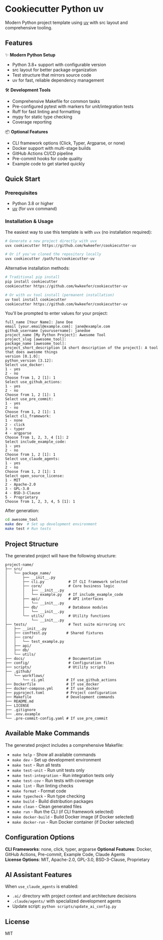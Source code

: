 # Cookiecutter Python uv

Modern Python project template using [uv](https://github.com/astral-sh/uv) with src layout and comprehensive tooling.

## Features

✨ **Modern Python Setup**
- Python 3.8+ support with configurable version
- src layout for better package organization
- Test structure that mirrors source code
- uv for fast, reliable dependency management

🛠️ **Development Tools**
- Comprehensive Makefile for common tasks
- Pre-configured pytest with markers for unit/integration tests
- Ruff for fast linting and formatting
- mypy for static type checking
- Coverage reporting

📦 **Optional Features**
- CLI framework options (Click, Typer, Argparse, or none)
- Docker support with multi-stage builds
- GitHub Actions CI/CD pipeline
- Pre-commit hooks for code quality
- Example code to get started quickly

## Quick Start

### Prerequisites

- Python 3.8 or higher
- [uv](https://github.com/astral-sh/uv) (for uvx command)

### Installation & Usage

The easiest way to use this template is with `uvx` (no installation required):

```bash
# Generate a new project directly with uvx
uvx cookiecutter https://github.com/kwkeefer/cookiecutter-uv

# Or if you've cloned the repository locally
uvx cookiecutter /path/to/cookiecutter-uv
```

Alternative installation methods:

```bash
# Traditional pip install
pip install cookiecutter
cookiecutter https://github.com/kwkeefer/cookiecutter-uv

# Or with uv tool install (permanent installation)
uv tool install cookiecutter
cookiecutter https://github.com/kwkeefer/cookiecutter-uv
```

You'll be prompted to enter values for your project:

```
full_name [Your Name]: Jane Doe
email [your.email@example.com]: jane@example.com
github_username [yourusername]: janedoe
project_name [My Python Project]: Awesome Tool
project_slug [awesome_tool]: 
package_name [awesome_tool]: 
project_short_description [A short description of the project]: A tool that does awesome things
version [0.1.0]: 
python_version [3.12]: 
Select use_docker:
1 - yes
2 - no
Choose from 1, 2 [1]: 1
Select use_github_actions:
1 - yes
2 - no
Choose from 1, 2 [1]: 1
Select use_pre_commit:
1 - yes
2 - no
Choose from 1, 2 [1]: 1
Select cli_framework:
1 - none
2 - click
3 - typer
4 - argparse
Choose from 1, 2, 3, 4 [1]: 2
Select include_example_code:
1 - yes
2 - no
Choose from 1, 2 [1]: 1
Select use_claude_agents:
1 - yes
2 - no
Choose from 1, 2 [1]: 1
Select open_source_license:
1 - MIT
2 - Apache-2.0
3 - GPL-3.0
4 - BSD-3-Clause
5 - Proprietary
Choose from 1, 2, 3, 4, 5 [1]: 1
```

After generation:

```bash
cd awesome_tool
make dev  # Set up development environment
make test # Run tests
```

## Project Structure

The generated project will have the following structure:

```
project-name/
├── src/
│   └── package_name/
│       ├── __init__.py
│       ├── cli.py           # If CLI framework selected
│       ├── core/            # Core business logic
│       │   ├── __init__.py
│       │   └── example.py   # If include_example_code
│       ├── api/             # API interfaces
│       │   └── __init__.py
│       ├── db/              # Database modules
│       │   └── __init__.py
│       └── utils/           # Utility functions
│           └── __init__.py
├── tests/                   # Test suite mirroring src
│   ├── __init__.py
│   ├── conftest.py         # Shared fixtures
│   ├── core/
│   │   └── test_example.py
│   ├── api/
│   ├── db/
│   └── utils/
├── docs/                    # Documentation
├── config/                  # Configuration files
├── scripts/                 # Utility scripts
├── .github/
│   └── workflows/
│       └── ci.yml          # If use_github_actions
├── Dockerfile              # If use_docker
├── docker-compose.yml      # If use_docker
├── pyproject.toml          # Project configuration
├── Makefile                # Development commands
├── README.md
├── LICENSE
├── .gitignore
├── .env.example
└── .pre-commit-config.yaml # If use_pre_commit
```

## Available Make Commands

The generated project includes a comprehensive Makefile:

- `make help` - Show all available commands
- `make dev` - Set up development environment
- `make test` - Run all tests
- `make test-unit` - Run unit tests only
- `make test-integration` - Run integration tests only
- `make test-cov` - Run tests with coverage
- `make lint` - Run linting checks
- `make format` - Format code
- `make typecheck` - Run type checking
- `make build` - Build distribution packages
- `make clean` - Clean generated files
- `make run` - Run the CLI (if CLI framework selected)
- `make docker-build` - Build Docker image (if Docker selected)
- `make docker-run` - Run Docker container (if Docker selected)

## Configuration Options

**CLI Frameworks**: none, click, typer, argparse
**Optional Features**: Docker, GitHub Actions, Pre-commit, Example Code, Claude Agents  
**License Options**: MIT, Apache-2.0, GPL-3.0, BSD-3-Clause, Proprietary

## AI Assistant Features

When `use_claude_agents` is enabled:
- `.ai/` directory with project context and architecture decisions
- `.claude/agents/` with specialized development agents
- Update script: `python scripts/update_ai_config.py`

## License

MIT